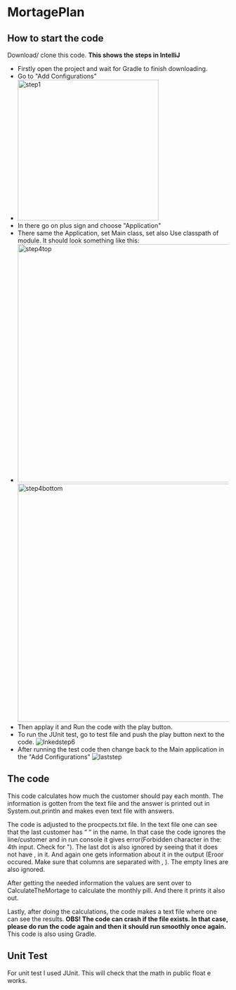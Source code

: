 # MortagePlan
## How to start the code
Download/ clone this code.
<b>This shows the steps in IntelliJ</b>
- Firstly open the project and wait for Gradle to finish downloading.
- Go to "Add Configurations" 
- <img width="320" alt="step1" src="https://user-images.githubusercontent.com/70576475/153418569-58038971-9914-4425-a694-486f53ce4d62.PNG">
- In there go on plus sign and choose "Application"
- There same the Application, set Main class, set also Use classpath of module. It should look something like this: 
- <img width="542" alt="step4top" src="https://user-images.githubusercontent.com/70576475/153419540-b14645fa-3ea4-4d9c-a114-6f6e247fc585.png"> <img width="542" alt="step4bottom" src="https://user-images.githubusercontent.com/70576475/153419566-8b60142d-300d-4fd8-a4a0-ebe002872e5c.png">
- Then applay it and Run the code with the play button.
- To run the JUnit test, go to test file and push the play button next to the code. ![Inkedstep6](https://user-images.githubusercontent.com/70576475/153419936-fb8cdc33-063a-412d-a3ba-6987d2fa0548.jpg)
- After running the test code then change back to the Main application in the "Add Configurations" ![laststep](https://user-images.githubusercontent.com/70576475/153420416-98bc6584-b700-4bdc-bb23-270ba23e6e64.jpg)

## The code
This code calculates how much the customer should  pay each month. The information is gotten from the text file and the answer is printed out in System.out.println and makes even text file with answers.

The code is adjusted to the procpects.txt file. In the text file one can see that the last customer has “ “ in the name. In that case the code ignores the line/customer and in run console it gives error(Forbidden character in the: 4th input. Check for "). The last dot is also ignored by seeing that it does not have , in it. And again one gets information about it in the output (Eroor occured. Make sure that columns are separated with , ). The empty lines are also ignored. 

After getting the needed information the values are sent over to CalculateTheMortage to calculate the monthly pill. And there it prints it also out.

Lastly, after doing the calculations, the code makes a text file where one can see the results. 
<b>OBS! The code can crash if the file exists. In that case, please do run the code again and then it should run smoothly once again.</b>
This code is also using Gradle.

## Unit Test
For unit test I used JUnit. This will check that the math in public float e works.

